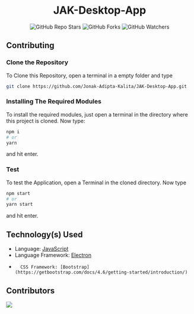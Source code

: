 <div align=center>

# JAK-Desktop-App

![GitHub Repo Stars](https://img.shields.io/github/stars/Jonak-Adipta-Kalita/JAK-Desktop-App?style=for-the-badge)
![GitHub Forks](https://img.shields.io/github/forks/Jonak-Adipta-Kalita/JAK-Desktop-App?style=for-the-badge)
![GitHub Watchers](https://img.shields.io/github/watchers/Jonak-Adipta-Kalita/JAK-Desktop-App?style=for-the-badge)

</div>

## Contributing

### Clone the Repository

To Clone this Repository, open a terminal in a empty folder and type

```bash
git clone https://github.com/Jonak-Adipta-Kalita/JAK-Desktop-App.git
```

### Installing The Required Modules

To install the required modules, just open a terminal in the directory where this project is
cloned. Now type:

```bash
npm i
# or
yarn
```

and hit enter.

### Test

To test the Application, open a Terminal in the cloned directory. Now type

```bash
npm start
# or
yarn start
```

and hit enter.

## Technology(s) Used

-   Language: [JavaScript](https://www.javascript.com/)
-   Language Framework: [Electron](https://www.electronjs.org/)
-       CSS Framework: [Bootstrap](https://getbootstrap.com/docs/4.6/getting-started/introduction/)

## Contributors

<a href = "https://github.com/Jonak-Adipta-Kalita/JAK-Desktop-App/graphs/contributors">
	<img src="https://contrib.rocks/image?repo=Jonak-Adipta-Kalita/JAK-Desktop-App" />
</a>
